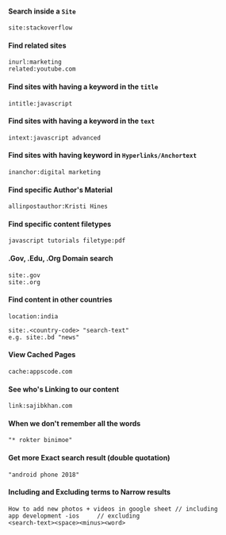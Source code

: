 #### Search inside a `Site`
```
site:stackoverflow
```

#### Find related sites

```
inurl:marketing
related:youtube.com
```

#### Find sites with having a keyword in the `title`

```
intitle:javascript
```

#### Find sites with having a keyword in the `text`

```
intext:javascript advanced
```

#### Find sites with having keyword in `Hyperlinks/Anchortext`

```
inanchor:digital marketing
```

#### Find specific Author's Material

```
allinpostauthor:Kristi Hines
```

#### Find specific content filetypes

```
javascript tutorials filetype:pdf
```

#### .Gov, .Edu, .Org Domain search
```
site:.gov
site:.org
```

#### Find content in other countries
```
location:india

site:.<country-code> "search-text"
e.g. site:.bd "news"
```

#### View Cached Pages
```
cache:appscode.com
```

#### See who's Linking to our content
```
link:sajibkhan.com
```

#### When we don't remember all the words
```
"* rokter binimoe"
```

#### Get more Exact search result (double quotation)
```
"android phone 2018"
```

#### Including and Excluding terms to Narrow results
```
How to add new photos + videos in google sheet // including
app development -ios     // excluding
<search-text><space><minus><word>
```
